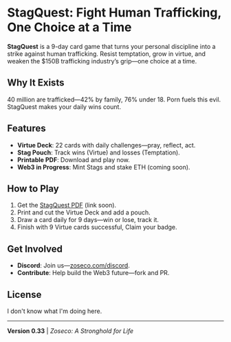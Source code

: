 # StagQuest: Fight Human Trafficking, One Choice at a Time

**StagQuest** is a 9-day card game that turns your personal discipline into a strike against human trafficking. Resist temptation, grow in virtue, and weaken the $150B trafficking industry’s grip—one choice at a time.

## Why It Exists
40 million are trafficked—42% by family, 76% under 18. Porn fuels this evil. StagQuest makes your daily wins count.

## Features
- **Virtue Deck**: 22 cards with daily challenges—pray, reflect, act.
- **Stag Pouch**: Track wins (Virtue) and losses (Temptation).
- **Printable PDF**: Download and play now.
- **Web3 in Progress**: Mint Stags and stake ETH (coming soon).

## How to Play
1. Get the [StagQuest PDF](https://zoseco.com/wp-content/uploads/2025/03/stagquest_card_game.pdf) (link soon).
2. Print and cut the Virtue Deck and add a pouch.
3. Draw a card daily for 9 days—win or lose, track it.
4. Finish with 9 Virtue cards successful,  Claim your badge.

## Get Involved
- **Discord**: Join us—[zoseco.com/discord](https://discord.com/invite/zZhtw9WVNv).
- **Contribute**: Help build the Web3 future—fork and PR.

## License
I don't know what I'm doing here.

---

**Version 0.33** | *Zoseco: A Stronghold for Life*